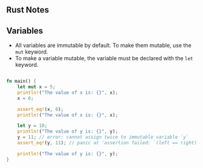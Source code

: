 ## Rust Notes

## Variables

- All variables are immutable by default. To make them mutable, use the `mut` keyword.
- To make a variable mutable, the variable must be declared with the `let` keyword.

```rust

fn main() {
    let mut x = 5;
    println!("The value of x is: {}", x);
    x = 6;

    assert_eq!(x, 6);
    println!("The value of x is: {}", x);

    let y = 10;
    println!("The value of y is: {}", y);
    y = 11; // error: cannot assign twice to immutable variable `y`
    assert_eq!(y, 11); // panic at 'assertion failed: `(left == right)` left: `10`, right: `11`'

    println!("The value of y is: {}", y);
}
```
